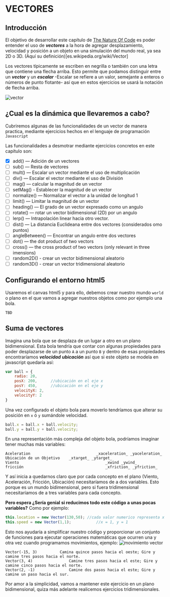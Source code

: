 # VECTORES

## Introducción
El objetivo de desarrollar este capítulo de [The Nature Of Code](http://natureofcode.com) es poder entender el uso de **_vectores_** a la hora de agregar desplazamiento, velocidad y posición a un objeto en una simulación del mundo real, ya sea 2D o 3D. (Aquí su definición)[es.wikipedia.org/wiki/Vector] 

Los vectores típicamente se escriben en negrilla o también con una letra que contiene una flecha arriba. Esto permite que podamos distinguir entre un **_vector_** y un **_escalar_** -Escalar se refiere a un valor, semejante a enteros o números de punto flotante- así que en estos ejercicios se usará la notación de flecha arriba.

![vector](https://i.stack.imgur.com/Gz06o.png)

## ¿Cual es la dinámica que llevaremos a cabo?

Cubriremos algunas de las funcionalidades de un vector de manera practica, mediante ejercicios hechos en el lenguaje de programación `Javascript` 

Las funcionalidades a desmotrar mediante ejercicios concretos en este capítulo son:

- [x] add() — Adición de un vectores
- [ ] sub() — Resta de vectores
- [ ] mult() — Escalar un vector mediante el uso de multiplicación
- [ ] div() —  Escalar el vector mediante el uso de División
- [ ] mag() — calcular la magnitud de un vector
- [ ] setMag() - Establecer la magnitud de un vector
- [ ] normalize() — Normalizar el vector a la unidad de longitud 1
- [ ] limit() — Limitar la magnitud de un vector
- [ ] heading() — El grado de un vector expresado como un angulo
- [ ] rotate() — rotar un vector bidimensional (2D) por un angulo
- [ ] lerp() — Intrapolación linear hacia otro vector.
- [ ] dist() — La distancia Euclideana entre dos vectores (considerados omo puntos)
- [ ] angleBetween() — Encontrar un angulo entre dos vectores
- [ ] dot() — the dot product of two vectors
- [ ] cross() — the cross product of two vectors (only relevant in three imensions)
- [ ] random2D() - crear un vector bidimensional aleatorio
- [ ] random3D() - crear un vector tridimensional aleatorio

## Configurando el entorno html5
Usaremos el canvas html5 y para ello, debemos crear nuestro mundo `world` o plano en el que vamos a agregar nuestros objetos como por ejemplo una bola.

	TBD

## Suma de vectores
Imagina una bola que se desplaza de un lugar a otro en un plano bidimensional. Esta bola tendría que contar con algunas propiedades para poder desplazarse de un punto `A` a un punto `B` y dentro de esas propiedades encontraríamos **_velocidad_** **_ubicación_** así que si este objeto se modela en javascript quedaría así:

```javascript
var ball = {
	radio: 20,
	posX: 200, 		//ubicación en el eje x
	posY: 450, 		//ubicación en el eje y
	velocityX: 2,
	velocityY: 2
}
```
Una vez configurado el objeto bola para moverlo tendríamos que alterar su posición en `x` ó `y` sumándole velocidad.

```javascript
ball.x = ball.x + ball.velocity;
ball.y = ball.y + ball.velocity;
```
En una representación más compleja del objeto bola, podríamos imaginar tener muchas más variables:

	Aceleration								_xaceleration_ _yaceleration_
	Ubicación de un Objetivo	_xtarget_ _ytarget_
	Viento										_xwind _ywind_
	fricción									_xfriction_ _yfriction_

Y así inicia a quedarnos claro que por cada concepto en el plano (Viento, Aceleración, Fricción, Ubicación) necesitaríamos de a dos variables. Esto porque es un mundo bidimensional, pero si fuera tridimensional necesitaríamos de a tres variables para cada concepto.

**Pero espera ¿Sería genial si reducimos todo este código a unas pocas variables?** Como por ejemplo:

```javascript
this.location = new Vector(130,50); //cada valor numerico representa x ó y
this.speed = new Vector(1,1); 			//x = 1, y = 1
```
Esto nos ayudaría a simplificar nuestro código y proporcionar un conjunto de funciones para ejecutar operaciones matemáticas que ocurren una y otra vez cuando programamos movimientos, ejemplo:
![movimiento vector](http://natureofcode.com/book/imgs/chapter01/ch01_02.png)

	Vector(-15, 3)			Camina quince pasos hacia el oeste; Gire y camine tres pasos hacia el norte.
	Vector(3, 4)				Camine tres pasos hacia el este; Gire y camine cinco pasos hacia el norte.
	Vector(2, -1)				Camine dos pasos hacia el este; Gire y camine un paso hacia el sur.


Por amor a la simplicidad, vamos a mantener este ejercicio en un plano bidimensional, quiza más adelante realicemos ejercicios tridimensionales.

